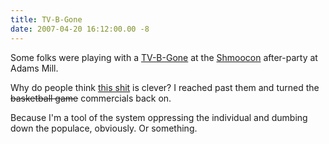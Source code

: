 ```yaml
---
title: TV-B-Gone
date: 2007-04-20 16:12:00.00 -8
---
```

Some folks were playing with a [TV-B-Gone](http://www.makezine.com/blog/archive/2007/04/how_to_double_the_range_o.html) at the [Shmoocon](http://www.shmoocon.com/) after-party at Adams Mill.

Why do people think [this shit](http://www.turnoffyourtv.com/) is clever? I reached past them and turned the ~~basketball game~~ commercials back on.

Because I'm a tool of the system oppressing the individual and dumbing down the populace, obviously. Or something.

